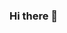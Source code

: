 ### Hi there 👋

<!--
**sowmyasurampalli/sowmyasurampalli** is a ✨ _special_ ✨ repository because its `README.md` (this file) appears on your GitHub profile.

Here are some ideas to get you started:

- 🔭 I code in Python and Java ...
- 🌱 I’m currently learning Data Science...

-->
